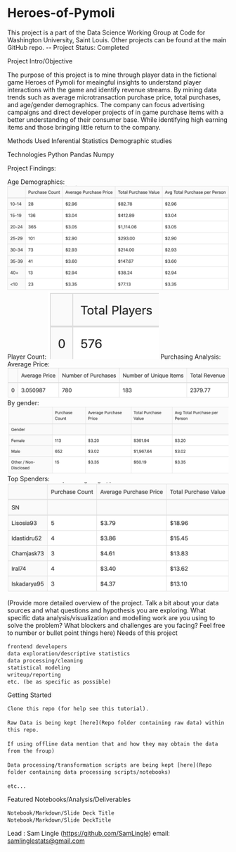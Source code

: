 # Heroes-of-Pymoli

This project is a part of the Data Science Working Group at Code for Washington University, Saint Louis. Other projects can be found at the main GitHub repo.
-- Project Status: Completed

Project Intro/Objective

The purpose of this project is to mine through player data in the fictional game Heroes of Pymoli for meaingful insights to understand player interactions with the game and identify revenue streams. By mining data trends such as average microtransaction purchase price, total purchases, and age/gender demographics. The company can focus advertising campaigns and direct developer projects of in game purchase items with a better understanding of their consumer base. While identifying high earning items and those bringing little return to the company. 

Methods Used
    Inferential Statistics
    Demographic studies

Technologies
    Python
    Pandas
    Numpy

Project Findings:

Age Demographics:
![Alt text](https://github.com/SamLingle/Heroes-of-Pymoli/blob/master/PNG_files/Age%20Demographics.png)
Player Count:
![Alt text](https://github.com/SamLingle/Heroes-of-Pymoli/blob/master/PNG_files/Total_Players.png)
Purchasing Analysis:
  Average Price:
  ![Alt text](https://github.com/SamLingle/Heroes-of-Pymoli/blob/master/PNG_files/Average_Price.png)
  By gender:
  ![Alt text](https://github.com/SamLingle/Heroes-of-Pymoli/blob/master/PNG_files/Gender_Purchase.png)
  Top Spenders:
  ![Alt text](https://github.com/SamLingle/Heroes-of-Pymoli/blob/master/PNG_files/Top_Spenders.png)


(Provide more detailed overview of the project. Talk a bit about your data sources and what questions and hypothesis you are exploring. What specific data analysis/visualization and modelling work are you using to solve the problem? What blockers and challenges are you facing? Feel free to number or bullet point things here)
Needs of this project

    frontend developers
    data exploration/descriptive statistics
    data processing/cleaning
    statistical modeling
    writeup/reporting
    etc. (be as specific as possible)

Getting Started

    Clone this repo (for help see this tutorial).

    Raw Data is being kept [here](Repo folder containing raw data) within this repo.

    If using offline data mention that and how they may obtain the data from the froup)

    Data processing/transformation scripts are being kept [here](Repo folder containing data processing scripts/notebooks)

    etc...


Featured Notebooks/Analysis/Deliverables

    Notebook/Markdown/Slide Deck Title
    Notebook/Markdown/Slide DeckTitle



Lead : Sam Lingle (https://github.com/SamLingle)
email: samlinglestats@gmail.com 
